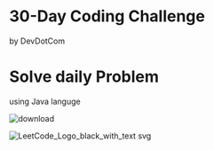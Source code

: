 # 30-Day Coding Challenge
by
DevDotCom

# Solve daily  Problem 
using  Java languge 



![download](https://user-images.githubusercontent.com/105142693/235484282-2bf4d9a4-1159-4b72-93ea-3718e1487dcc.jpeg)


![LeetCode_Logo_black_with_text svg](https://user-images.githubusercontent.com/105142693/235484425-b095a686-ac91-4888-8bc2-4e7421859a93.png)


